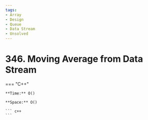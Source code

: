 ```yaml
---
tags:
- Array
- Design
- Queue
- Data Stream
- Unsolved
---
```



# 346. Moving Average from Data Stream

=== "C++"

    **Time:** O()

    **Space:** O()

    ``` c++
    ```